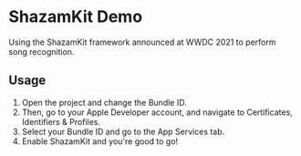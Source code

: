 # ShazamKit Demo
Using the ShazamKit framework announced at WWDC 2021 to perform song recognition. 

## Usage
1. Open the project and change the Bundle ID. 
2. Then, go to your Apple Developer account, and navigate to Certificates, Identifiers & Profiles.
3. Select your Bundle ID and go to the App Services tab.
4. Enable ShazamKit and you're good to go!
